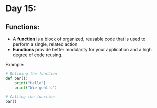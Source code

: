 # Day 15:

## Functions:

* A **function** is a block of organized, reusable code that is used to perform a single, related action.
* **Functions** provide better modularity for your application and a high degree of code reusing.

Example:

```python
# Defining the function
def bar():
    print("Hallo")
    print("Wie geht's")
    
# Calling the function
bar()
```

